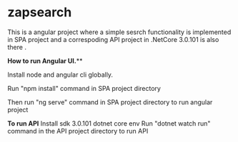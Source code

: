 # zapsearch

This is a angular project where a simple sesrch functionality is implemented in SPA project and a correspoding API project in .NetCore 3.0.101 is also there .

******How to run Angular UI.********

Install node and angular cli globally.

Run "npm install" command in SPA project directory

Then run "ng serve" command in SPA project directory to run angular project 

******To run API******
Install sdk 3.0.101 dotnet core env
Run "dotnet watch run" command in the API project directory to run API
